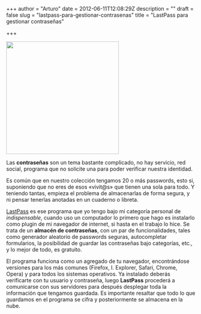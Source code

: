 +++
author = "Arturo"
date = 2012-06-11T12:08:29Z
description = ""
draft = false
slug = "lastpass-para-gestionar-contrasenas"
title = "LastPass para gestionar contraseñas"

+++

<img class="aligncenter size-full wp-image-1012" title="lastpass" src="http://geek.cl/wp-content/uploads/2012/06/lastpass.png" alt="" width="300" height="300" />

Las <strong>contraseñas</strong> son un tema bastante complicado, no hay servicio, red social, programa que no solicite una para poder verificar nuestra identidad.

Es común que en nuestro colección tengamos 20 o más passwords, esto si, suponiendo que no eres de esos «vivit@s» que tienen una sola para todo. Y teniendo tantas, empieza el problema de almacenarlas de forma segura, y ni pensar tenerlas anotadas en un cuaderno o libreta.

<a href="https://lastpass.com/">LastPass</a> es ese programa que yo tengo bajo mi categoría personal de <em>indispensable</em>, cuando uso un computador lo primero que hago es instalarlo como plugin de mi navegador de internet, si hasta en el trabajo lo hice. Se trata de un <strong>almacén de contraseñas</strong>, con un par de funcionalidades, tales como generador aleatorio de passwords seguras, autocompletar formularios, la posibilidad de guardar las contraseñas bajo categorías, etc., y lo mejor de todo, es gratuito.

El programa funciona como un agregado de tu navegador, encontrándose versiones para los más comunes (Firefox, I. Explorer, Safari, Chrome, Opera) y para todos los sistemas operativos. Ya instalado deberás verificarte con tu usuario y contraseña, luego <strong>LastPass</strong> procederá a comunicarse con sus servidores para después desplegar toda la información que tengamos guardada. Es importante resaltar que todo lo que guardamos en el programa se cifra y posteriormente se almacena en la nube.